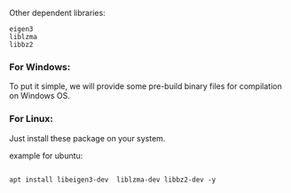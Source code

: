 Other dependent libraries:
```
eigen3
liblzma
libbz2
```

### For Windows:

To put it simple, we will provide some pre-build binary files for compilation on Windows OS.

### For Linux:
Just install these package on your system.

example for ubuntu:
```

apt install libeigen3-dev  liblzma-dev libbz2-dev -y

```
